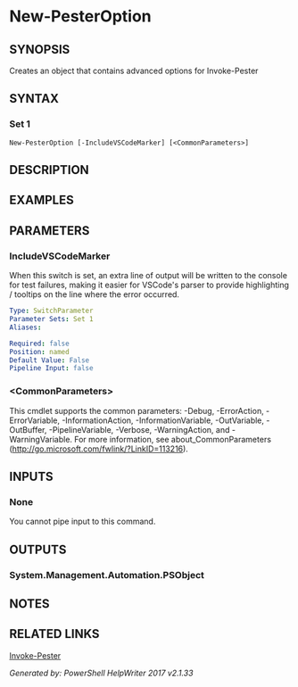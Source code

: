 ﻿# New-PesterOption

## SYNOPSIS
Creates an object that contains advanced options for Invoke-Pester

## SYNTAX

### Set 1
```
New-PesterOption [-IncludeVSCodeMarker] [<CommonParameters>]
```

## DESCRIPTION


## EXAMPLES

## PARAMETERS

### IncludeVSCodeMarker
When this switch is set, an extra line of output will be written to the console for test failures, making it easier
for VSCode's parser to provide highlighting / tooltips on the line where the error occurred.

```yaml
Type: SwitchParameter
Parameter Sets: Set 1
Aliases: 

Required: false
Position: named
Default Value: False
Pipeline Input: false
```

### \<CommonParameters\>
This cmdlet supports the common parameters: -Debug, -ErrorAction, -ErrorVariable, -InformationAction, -InformationVariable, -OutVariable, -OutBuffer, -PipelineVariable, -Verbose, -WarningAction, and -WarningVariable. For more information, see about_CommonParameters (http://go.microsoft.com/fwlink/?LinkID=113216).

## INPUTS

### None
You cannot pipe input to this command.


## OUTPUTS

### System.Management.Automation.PSObject


## NOTES

## RELATED LINKS

[Invoke-Pester]()

*Generated by: PowerShell HelpWriter 2017 v2.1.33*
